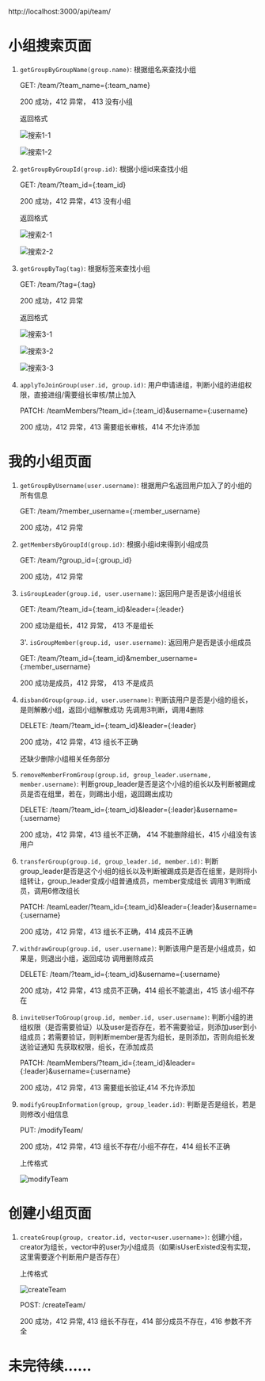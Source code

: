 http://localhost:3000/api/team/

# 小组搜索页面

1. ```getGroupByGroupName(group.name)```: 根据组名来查找小组 

    GET: /team/?team_name={:team_name}
    
    200 成功，412 异常， 413 没有小组
    
    返回格式
    
      ![搜索1-1](/image/team返回格式/搜索1-1.png)
    
      ![搜索1-2](/image/team返回格式/搜索1-2.png)

2. ```getGroupByGroupId(group.id)```: 根据小组id来查找小组 

     GET: /team/?team_id={:team_id}
     
     200 成功，412 异常，413 没有小组
     
     返回格式
     
      ![搜索2-1](/image/team返回格式/搜索2-1.png)
     
      ![搜索2-2](/image/team返回格式/搜索2-2.png)

3. ```getGroupByTag(tag)```: 根据标签来查找小组

     GET: /team/?tag={:tag}
     
     200 成功，412 异常
     
     返回格式
     
      ![搜索3-1](/image/team返回格式/搜索3-1.png)
     
      ![搜索3-2](/image/team返回格式/搜索3-2.png)
     
      ![搜索3-3](/image/team返回格式/搜索3-3.png)

4. ```applyToJoinGroup(user.id, group.id)```: 用户申请进组，判断小组的进组权限，直接进组/需要组长审核/禁止加入

     PATCH: /teamMembers/?team_id={:team_id}&username={:username}
     
     200 成功，412 异常，413 需要组长审核，414 不允许添加

# 我的小组页面
1. ```getGroupByUsername(user.username)```: 根据用户名返回用户加入了的小组的所有信息 

    GET: /team/?member_username={:member_username}
    
    200 成功，412 异常
    
2. ```getMembersByGroupId(group.id)```: 根据小组id来得到小组成员 

    GET: /team/?group_id={:group_id}
    
    200 成功，412 异常
    
3. ```isGroupLeader(group.id, user.username)```: 返回用户是否是该小组组长  

    GET: /team/?team_id={:team_id}&leader={:leader}
    
    200 成功是组长，412 异常， 413 不是组长

    3'.    ```isGroupMember(group.id, user.username)```: 返回用户是否是该小组成员 
    
    GET: /team/?team_id={:team_id}&member_username={:member_username}
    
    200 成功是成员，412 异常， 413 不是成员
    
4. ```disbandGroup(group.id, user.username)```: 判断该用户是否是小组的组长，是则解散小组，返回小组解散成功    先调用3判断，调用4删除

   DELETE: /team/?team_id={:team_id}&leader={:leader}
   
   200 成功，412 异常，413 组长不正确
   
   还缺少删除小组相关任务部分
   
5. ```removeMemberFromGroup(group.id, group_leader.username, member.username)```: 判断group_leader是否是这个小组的组长以及判断被踢成员是否在组里，若在，则踢出小组，返回踢出成功 

    DELETE: /team/?team_id={:team_id}&leader={:leader}&username={:username}
    
    200 成功，412 异常，413 组长不正确， 414 不能删除组长，415 小组没有该用户
    
6. ```transferGroup(group.id, group_leader.id, member.id)```: 判断group_leader是否是这个小组的组长以及判断被踢成员是否在组里，是则将小组转让，group_leader变成小组普通成员，member变成组长      调用3’判断成员，调用6修改组长 

    PATCH: /teamLeader/?team_id={:team_id}&leader={:leader}&username={:username}
    
    200 成功，412 异常，413 组长不正确，414 成员不正确
    
7. ```withdrawGroup(group.id, user.username)```: 判断该用户是否是小组成员，如果是，则退出小组，返回成功     调用删除成员 

    DELETE: /team/?team_id={:team_id}&username={:username}
    
    200 成功，412 异常，413 成员不正确，414 组长不能退出，415 该小组不存在
    
8. ```inviteUserToGroup(group.id, member.id, user.username)```: 判断小组的进组权限（是否需要验证）以及user是否存在，若不需要验证，则添加user到小组成员；若需要验证，则判断member是否为组长，是则添加，否则向组长发送验证通知      先获取权限，组长，在添加成员 

    PATCH: /teamMembers/?team_id={:team_id}&leader={:leader}&username={:username}
    
    200 成功，412 异常，413 需要组长验证,414 不允许添加
    
9. ```modifyGroupInformation(group, group_leader.id)```: 判断是否是组长，若是则修改小组信息

	PUT: /modifyTeam/

	200 成功，412 异常，413 组长不存在/小组不存在，414 组长不正确

	上传格式

	![modifyTeam](/image/team返回格式/modifyTeam.png)

# 创建小组页面
1. ```createGroup(group, creator.id, vector<user.username>)```: 创建小组，creator为组长，vector中的user为小组成员（如果isUserExisted没有实现，这里需要逐个判断用户是否存在）

    上传格式
    
    ![createTeam](/image/team返回格式/createTeam.png)

    POST: /createTeam/ 

    200 成功，412 异常, 413 组长不存在，414 部分成员不存在，416 参数不齐全


# 未完待续......
